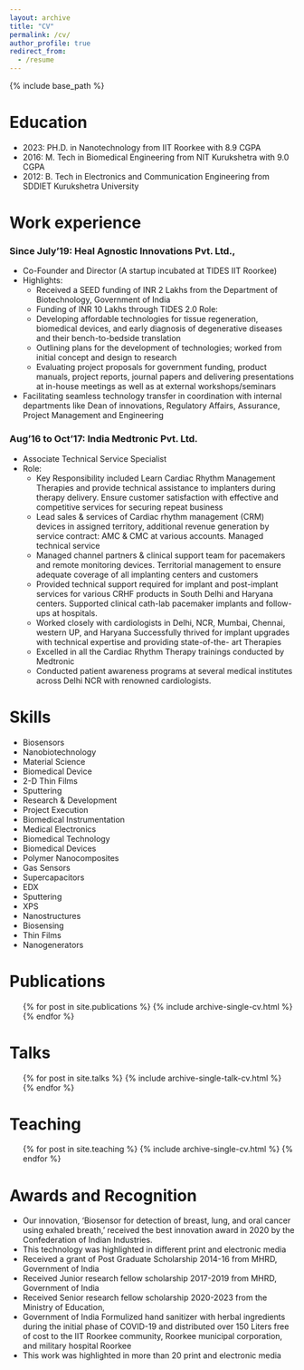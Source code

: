 ```yaml
---
layout: archive
title: "CV"
permalink: /cv/
author_profile: true
redirect_from:
  - /resume
---
```


{% include base_path %}

Education
======
* 2023: PH.D. in Nanotechnology from IIT Roorkee with 8.9 CGPA
* 2016: M. Tech in Biomedical Engineering from NIT Kurukshetra with 9.0 CGPA
* 2012: B. Tech in Electronics and Communication Engineering from SDDIET Kurukshetra University

Work experience
======
###  Since July’19: Heal Agnostic Innovations Pvt. Ltd., 
  * Co-Founder and Director (A startup incubated at TIDES IIT Roorkee)
  * Highlights:
    * Received a SEED funding of INR 2 Lakhs from the Department of Biotechnology, Government
    of India
    * Funding of INR 10 Lakhs through TIDES 2.0
    Role:
    * Developing affordable technologies for tissue regeneration, biomedical devices, and early
    diagnosis of degenerative diseases and their bench-to-bedside translation
    * Outlining plans for the development of technologies; worked from initial concept and design
    to research
    * Evaluating project proposals for government funding, product manuals, project reports,
    journal papers and delivering presentations at in-house meetings as well as at external
    workshops/seminars
* Facilitating seamless technology transfer in coordination with internal departments like Dean
of innovations, Regulatory Affairs, Assurance, Project Management and Engineering
### Aug’16 to Oct’17: India Medtronic Pvt. Ltd.
  * Associate Technical Service Specialist 
  * Role:
    * Key Responsibility included Learn Cardiac Rhythm Management Therapies and provide
    technical assistance to implanters during therapy delivery. Ensure customer satisfaction with
    effective and competitive services for securing repeat business
    * Lead sales & services of Cardiac rhythm management (CRM) devices in assigned territory,
    additional revenue generation by service contract: AMC & CMC at various accounts. Managed
    technical service
    * Managed channel partners & clinical support team for pacemakers and remote monitoring
    devices. Territorial management to ensure adequate coverage of all implanting centers and
    customers
    * Provided technical support required for implant and post-implant services for various CRHF
    products in South Delhi and Haryana centers. Supported clinical cath-lab pacemaker implants
    and follow-ups at hospitals.
    * Worked closely with cardiologists in Delhi, NCR, Mumbai, Chennai, western UP, and Haryana
Successfully thrived for implant upgrades with technical expertise and providing state-of-the-
art Therapies
    * Excelled in all the Cardiac Rhythm Therapy trainings conducted by Medtronic
    * Conducted patient awareness programs at several medical institutes across Delhi NCR with
    renowned cardiologists.
  
Skills
======
* Biosensors
* Nanobiotechnology
* Material Science
* Biomedical Device
* 2-D Thin Films 
* Sputtering 
* Research & Development 
* Project Execution
* Biomedical Instrumentation
*  Medical Electronics
*  Biomedical Technology
*  Biomedical Devices
*  Polymer Nanocomposites
*  Gas Sensors
*  Supercapacitors
*  EDX
*  Sputtering
*  XPS
*  Nanostructures
*  Biosensing
*  Thin Films
*  Nanogenerators

Publications
======
  <ul>{% for post in site.publications %}
    {% include archive-single-cv.html %}
  {% endfor %}</ul>
  
Talks
======
  <ul>{% for post in site.talks %}
    {% include archive-single-talk-cv.html %}
  {% endfor %}</ul>
  
Teaching
======
  <ul>{% for post in site.teaching %}
    {% include archive-single-cv.html %}
  {% endfor %}</ul>

Awards and Recognition
======
* Our innovation, ‘Biosensor for detection of breast, lung, and oral cancer using exhaled
breath,’ received the best innovation award in 2020 by the Confederation of Indian
Industries.
* This technology was highlighted in different print and electronic media
* Received a grant of Post Graduate Scholarship 2014-16 from MHRD, Government of India
* Received Junior research fellow scholarship 2017-2019 from MHRD, Government of India
* Received Senior research fellow scholarship 2020-2023 from the Ministry of Education,
* Government of India
Formulized hand sanitizer with herbal ingredients during the initial phase of COVID-19 and
distributed over 150 Liters free of cost to the IIT Roorkee community, Roorkee municipal
corporation, and military hospital Roorkee
* This work was highlighted in more than 20 print and electronic media